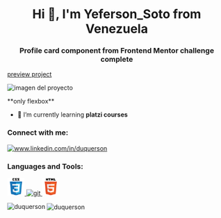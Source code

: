<h1 align="center">Hi 👋, I'm Yeferson_Soto from Venezuela</h1>
<h3 align="center">Profile card component from Frontend Mentor challenge complete</h3>

<a href="https://duquerson.github.io/card_challeng_mentor/" target="blank">preview project</a>

<img src="https://res.cloudinary.com/dz209s6jk/image/upload/v1605203462/Challenges/udlaqeyuqehspxb2zi9h.jpg" alt="imagen del proyecto"/>

<p>**only flexbox**</p>


- 🌱 I’m currently learning **platzi courses**


<h3 align="left">Connect with me:</h3>
<p align="left">
<a href="https://linkedin.com/in/duquerson" target="blank"><img align="center" src="https://raw.githubusercontent.com/rahuldkjain/github-profile-readme-generator/master/src/images/icons/Social/linked-in-alt.svg" alt="www.linkedin.com/in/duquerson" height="30" width="40" /></a>
</p>

<h3 align="left">Languages and Tools:</h3>
<p align="left"> <a href="https://www.w3schools.com/css/" target="_blank"> <img src="https://raw.githubusercontent.com/devicons/devicon/master/icons/css3/css3-original-wordmark.svg" alt="css3" width="40" height="40"/> </a> <a href="https://git-scm.com/" target="_blank"> <img src="https://www.vectorlogo.zone/logos/git-scm/git-scm-icon.svg" alt="git" width="40" height="40"/> </a> <a href="https://www.w3.org/html/" target="_blank"> <img src="https://raw.githubusercontent.com/devicons/devicon/master/icons/html5/html5-original-wordmark.svg" alt="html5" width="40" height="40"/> </a> </p>

<p><img align="left" src="https://github-readme-stats.vercel.app/api/top-langs?username=duquerson&show_icons=true&locale=en&layout=compact" alt="duquerson" /></p>

<p>&nbsp;<img align="center" src="https://github-readme-stats.vercel.app/api?username=duquerson&show_icons=true&locale=en" alt="duquerson" /></p>
